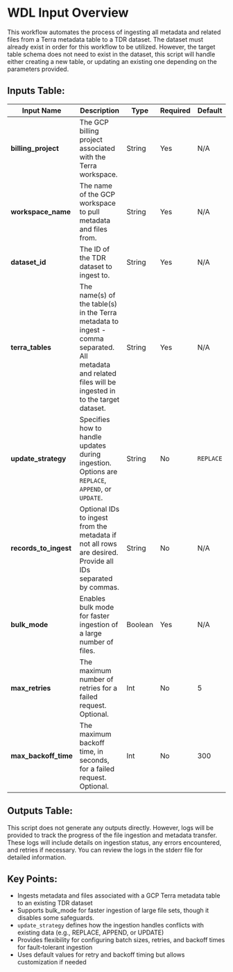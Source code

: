 # WDL Input Overview
This workflow automates the process of ingesting all metadata and related files from a Terra metadata table to a TDR dataset. The dataset must already exist in order for this workflow to be utilized. However, the target table schema does not need to exist in the dataset, this script will handle either creating a new table, or updating an existing one depending on the parameters provided.

## Inputs Table:
| Input Name                | Description                                                                                                                                              | Type     | Required | Default                              |
|---------------------------|----------------------------------------------------------------------------------------------------------------------------------------------------------|----------|----------|--------------------------------------|
| **billing_project**       | The GCP billing project associated with the Terra workspace.                                                                                             | String   | Yes      | N/A                                  |
| **workspace_name**        | The name of the GCP workspace to pull metadata and files from.                                                                                           | String   | Yes      | N/A                                  |
| **dataset_id**            | The ID of the TDR dataset to ingest to.                                                                                                                  | String   | Yes      | N/A                                  |
| **terra_tables**          | The name(s) of the table(s) in the Terra metadata to ingest - comma separated. All metadata and related files will be ingested in to the target dataset. | String   | Yes      | N/A                                  |
| **update_strategy**       | Specifies how to handle updates during ingestion. Options are `REPLACE`, `APPEND`, or `UPDATE`.                                                          | String   | No       | `REPLACE`                            |
| **records_to_ingest**     | Optional IDs to ingest from the metadata if not all rows are desired. Provide all IDs separated by commas.                                               | String   | No       | N/A                                  |
| **bulk_mode**             | Enables bulk mode for faster ingestion of a large number of files.                                                                                       | Boolean  | Yes      | N/A                                  |
| **max_retries**           | The maximum number of retries for a failed request. Optional.                                                                                            | Int      | No       | 5                                    |
| **max_backoff_time**      | The maximum backoff time, in seconds, for a failed request. Optional.                                                                                    | Int      | No       | 300                                  |

## Outputs Table:
This script does not generate any outputs directly. However, logs will be provided to track the progress of the file ingestion and metadata transfer. These logs will include details on ingestion status, any errors encountered, and retries if necessary. You can review the logs in the stderr file for detailed information.

## Key Points:
* Ingests metadata and files associated with a GCP Terra metadata table to an existing TDR dataset
* Supports bulk_mode for faster ingestion of large file sets, though it disables some safeguards.
* `update_strategy` defines how the ingestion handles conflicts with existing data (e.g., REPLACE, APPEND, or UPDATE)
* Provides flexibility for configuring batch sizes, retries, and backoff times for fault-tolerant ingestion
* Uses default values for retry and backoff timing but allows customization if needed
